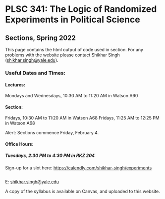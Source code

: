 # PLSC 341: The Logic of Randomized Experiments in Political Science
## Sections, Spring 2022

This page contains the html output of code used in section. For any problems with the website please contact Shikhar Singh (shikhar.singh@yale.edu). 

### Useful Dates and Times:

#### Lectures: 
Mondays and Wednesdays, 10:30 AM to 11:20 AM in Watson A60

#### Section: 
Fridays, 10:30 AM to 11:20 AM in Watson A68
Fridays, 11:25 AM to 12:25 PM in Watson A68


Alert: Sections commence Friday, February 4. 

#### Office Hours:
##### Tuesdays, 2:30 PM to 4:30 PM in RKZ 204
Sign-up for a slot here: https://calendly.com/shikhar-singh/experiments

<a rel='nofollow' href='https://www.qr-code-generator.com' border='0' style='cursor:default'><img src='https://chart.googleapis.com/chart?cht=qr&chl=https%3A%2F%2Fcalendly.com%2Fshikhar-singh%2Fexperiments&chs=180x180&choe=UTF-8&chld=L|2' alt=''></a>

E: shikhar.singh@yale.edu


A copy of the syllabus is available on Canvas, and uploaded to this website. 
